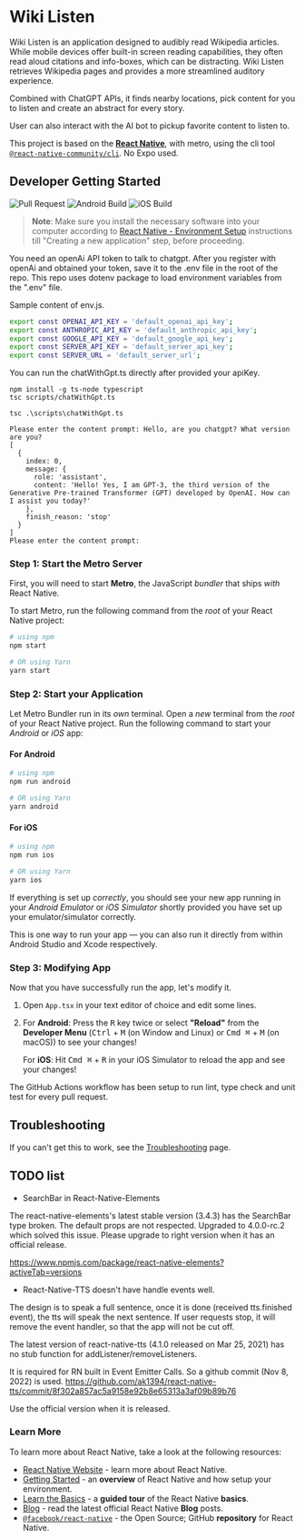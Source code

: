 # Wiki Listen

Wiki Listen is an application designed to audibly read Wikipedia articles. While mobile devices offer built-in screen reading capabilities, they often read aloud citations and info-boxes, which can be distracting. Wiki Listen retrieves Wikipedia pages and provides a more streamlined auditory experience.

Combined with ChatGPT APIs, it finds nearby locations, pick content for you to listen and create an abstract for every story.

User can also interact with the AI bot to pickup favorite content to listen to.

This project is based on the [**React Native**](https://reactnative.dev), with metro, using the cli tool [`@react-native-community/cli`](https://github.com/react-native-community/cli). No Expo used.

## Developer Getting Started

![Pull Request](https://github.com/rayhu/WikiListen/actions/workflows/check_pr.yml/badge.svg)
![Android Build](https://github.com/rayhu/WikiListen/actions/workflows/android_build.yml/badge.svg?event=push)
![iOS Build](https://github.com/rayhu/WikiListen/actions/workflows/ios_build.yml/badge.svg?event=push)

>**Note**: Make sure you install the necessary software into your computer according to [React Native - Environment Setup](https://reactnative.dev/docs/environment-setup) instructions till "Creating a new application" step, before proceeding.

You need an openAi API token to talk to chatgpt.
After you register with openAi and obtained your token,
save it to the .env file in the root of the repo.
This repo uses dotenv package to load environment variables from the ".env" file.

Sample content of env.js.

```bash
export const OPENAI_API_KEY = 'default_openai_api_key';
export const ANTHROPIC_API_KEY = 'default_anthropic_api_key';
export const GOOGLE_API_KEY = 'default_google_api_key';
export const SERVER_API_KEY = 'default_server_api_key';
export const SERVER_URL = 'default_server_url';
```

You can run the chatWithGpt.ts directly after provided your apiKey.

```
npm install -g ts-node typescript
tsc scripts/chatWithGpt.ts
```

```
tsc .\scripts\chatWithGpt.ts

Please enter the content prompt: Hello, are you chatgpt? What version are you?
[
  {
    index: 0,
    message: {
      role: 'assistant',
      content: 'Hello! Yes, I am GPT-3, the third version of the Generative Pre-trained Transformer (GPT) developed by OpenAI. How can I assist you today?'
    },
    finish_reason: 'stop'
  }
]
Please enter the content prompt:
```

### Step 1: Start the Metro Server

First, you will need to start **Metro**, the JavaScript _bundler_ that ships _with_ React Native.

To start Metro, run the following command from the _root_ of your React Native project:

```bash
# using npm
npm start

# OR using Yarn
yarn start
```

### Step 2: Start your Application

Let Metro Bundler run in its _own_ terminal. Open a _new_ terminal from the _root_ of your React Native project. Run the following command to start your _Android_ or _iOS_ app:

#### For Android

```bash
# using npm
npm run android

# OR using Yarn
yarn android
```

#### For iOS

```bash
# using npm
npm run ios

# OR using Yarn
yarn ios
```

If everything is set up _correctly_, you should see your new app running in your _Android Emulator_ or _iOS Simulator_ shortly provided you have set up your emulator/simulator correctly.

This is one way to run your app — you can also run it directly from within Android Studio and Xcode respectively.

### Step 3: Modifying App

Now that you have successfully run the app, let's modify it.

1. Open `App.tsx` in your text editor of choice and edit some lines.
2. For **Android**: Press the <kbd>R</kbd> key twice or select **"Reload"** from the **Developer Menu** (<kbd>Ctrl</kbd> + <kbd>M</kbd> (on Window and Linux) or <kbd>Cmd ⌘</kbd> + <kbd>M</kbd> (on macOS)) to see your changes!

   For **iOS**: Hit <kbd>Cmd ⌘</kbd> + <kbd>R</kbd> in your iOS Simulator to reload the app and see your changes!

The GitHub Actions workflow has been setup to run lint, type check and unit test for every pull request.

## Troubleshooting

If you can't get this to work, see the [Troubleshooting](https://reactnative.dev/docs/troubleshooting) page.

## TODO list

* SearchBar in React-Native-Elements

The react-native-elements's latest stable version (3.4.3) has the SearchBar type broken.
The default props are not respected.
Upgraded to 4.0.0-rc.2 which solved this issue. 
Please upgrade to right version when it has an official release.

<https://www.npmjs.com/package/react-native-elements?activeTab=versions>

* React-Native-TTS doesn't have handle events well.

The design is to speak a full sentence, once it is done (received tts.finished event), the tts will speak the next sentence.
If user requests stop, it will remove the event handler, so that the app will not be cut off.

The latest version of react-native-tts (4.1.0 released on Mar 25, 2021) has no stub function for addListener/removeListeners.

It is required for RN built in Event Emitter Calls. So a github commit (Nov 8, 2022) is used.
<https://github.com/ak1394/react-native-tts/commit/8f302a857ac5a9158e92b8e65313a3af09b89b76>

Use the official version when it is released.

### Learn More

To learn more about React Native, take a look at the following resources:

- [React Native Website](https://reactnative.dev) - learn more about React Native.
- [Getting Started](https://reactnative.dev/docs/environment-setup) - an **overview** of React Native and how setup your environment.
- [Learn the Basics](https://reactnative.dev/docs/getting-started) - a **guided tour** of the React Native **basics**.
- [Blog](https://reactnative.dev/blog) - read the latest official React Native **Blog** posts.
- [`@facebook/react-native`](https://github.com/facebook/react-native) - the Open Source; GitHub **repository** for React Native.
